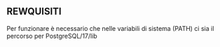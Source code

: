## REWQUISITI
Per funzionare è necessario che nelle variabili di sistema (PATH) ci sia il percorso per PostgreSQL/17/lib
